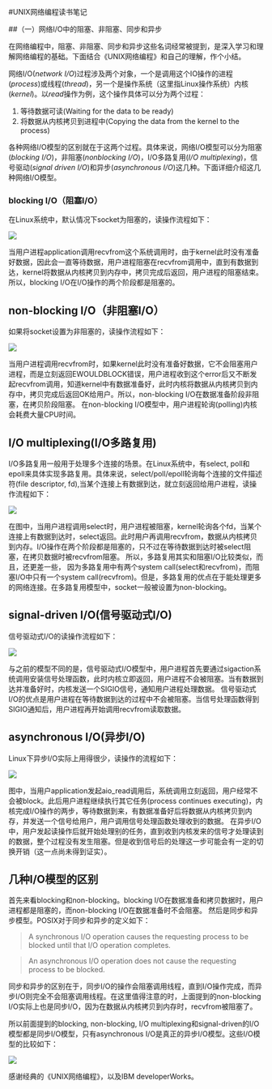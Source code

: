 #UNIX网络编程读书笔记

##（一）网络I/O中的阻塞、非阻塞、同步和异步

在网络编程中，阻塞、非阻塞、同步和异步这些名词经常被提到，是深入学习和理解网络编程的基础。下面结合《UNIX网络编程》和自己的理解，作个小结。

网络I/O(*network I/O*)过程涉及两个对象，一个是调用这个IO操作的进程(*process*)或线程(*thread*)，另一个是操作系统（这里指Linux操作系统）内核(*kernel*)。以*read*操作为例，这个操作具体可以分为两个过程：

1. 等待数据可读(Waiting for the data to be ready)
2. 将数据从内核拷贝到进程中(Copying the data from the kernel to the process)

各种网络I/O模型的区别就在于这两个过程。具体来说，网络I/O模型可以分为阻塞(*blocking I/O*)，非阻塞(*nonblocking I/O*)，I/O多路复用(*I/O multiplexing*)，信号驱动(*signal driven I/O*)和异步(*asynchronous I/O*)这几种。下面详细介绍这几种网络I/O模型。

### blocking I/O（阻塞I/O）
在Linux系统中，默认情况下socket为阻塞的，读操作流程如下：

![](http://images.cnitblog.com/i/434101/201406/281848093983364.jpg)

当用户进程application调用recvfrom这个系统调用时，由于kernel此时没有准备好数据，因此会一直等待数据，用户进程阻塞在recvfrom调用中，直到有数据到达，kernel将数据从内核拷贝到内存中，拷贝完成后返回，用户进程的阻塞结束。所以，blocking I/O在I/O操作的两个阶段都是阻塞的。


## non-blocking I/O（非阻塞I/O）
如果将socket设置为非阻塞的，读操作流程如下：

![](http://images.cnitblog.com/i/434101/201406/281849563679542.jpg)

当用户进程调用recvfrom时，如果kernel此时没有准备好数据，它不会阻塞用户进程，而是立刻返回EWOULDBLOCK错误，用户进程收到这个error后又不断发起recvfrom调用，知道kernel中有数据准备好，此时内核将数据从内核拷贝到内存中，拷贝完成后返回OK给用户。所以，non-blocking I/O在数据准备阶段非阻塞，在拷贝阶段阻塞。
在non-blocking I/O模型中，用户进程轮询(polling)内核会耗费大量CPU时间。


## I/O multiplexing(I/O多路复用)
I/O多路复用一般用于处理多个连接的场景。在Linux系统中，有select, poll和epoll来具体实现多路复用。具体来说，select/poll/epoll轮询每个连接的文件描述符(file descriptor, fd),当某个连接上有数据到达，就立刻返回给用户进程，读操作流程如下：

![](http://images.cnitblog.com/i/434101/201406/281850258517851.jpg)

在图中，当用户进程调用select时，用户进程被阻塞，kernel轮询各个fd，当某个连接上有数据到达时，select返回。此时用户再调用recvfrom，数据从内核拷贝到内存。I/O操作在两个阶段都是阻塞的，只不过在等待数据到达时被select阻塞，在拷贝数据时被recvfrom阻塞。
所以，多路复用其实和阻塞I/O比较类似，而且，还更差一些， 因为多路复用中有两个system call(select和recvfrom)，而阻塞I/O中只有一个system call(recvfrom)。但是，多路复用的优点在于能处理更多的网络连接。在多路复用模型中，socket一般被设置为non-blocking。


## signal-driven I/O(信号驱动式I/O)
信号驱动式I/O的读操作流程如下：

![](http://images.cnitblog.com/i/434101/201406/281852082113755.jpg)

与之前的模型不同的是，信号驱动式I/O模型中，用户进程首先要通过sigaction系统调用安装信号处理函数，此时内核立即返回，用户进程不会被阻塞。当有数据到达并准备好时，内核发送一个SIGIO信号，通知用户进程处理数据。
信号驱动式I/O的优点是用户进程在等待数据到达的过程中不会被阻塞。当信号处理函数得到SIGIO通知后，用户进程再开始调用recvfrom读取数据。

## asynchronous I/O(异步I/O)
Linux下异步I/O实际上用得很少，读操作的流程如下：

![](http://images.cnitblog.com/i/434101/201406/281900431648409.jpg)

图中，当用户application发起aio_read调用后，系统调用立刻返回，用户经常不会被block。此后用户进程继续执行其它任务(process continues executing)，内核完成I/O操作的两步，等待数据到来，有数据准备好后将数据从内核拷贝到内存，并发送一个信号给用户，用户调用信号处理函数处理收到的数据。
在异步I/O中，用户发起读操作后就开始处理别的任务，直到收到内核发来的信号才处理读到的数据，整个过程没有发生阻塞。但是收到信号后的处理这一步可能会有一定的切换开销（这一点尚未得到证实）。


## 几种I/O模型的区别
首先来看blocking和non-blocking。blocking I/O在数据准备和拷贝数据时，用户进程都是阻塞的，而non-blocking I/O在数据准备时不会阻塞。
然后是同步和异步模型。POSIX对于同步和异步的定义如下：
> A synchronous I/O operation causes the requesting process to be blocked until that I/O operation completes.

> An asynchronous I/O operation does not cause the requesting process to be blocked.

同步和异步的区别在于，同步I/O的操作会阻塞调用线程，直到I/O操作完成，而异步I/O则完全不会阻塞调用线程。在这里值得注意的时，上面提到的non-blocking I/O实际上也是同步I/O，因为在数据从内核拷贝到内存时，recvfrom被阻塞了。

所以前面提到的blocking, non-blocking, I/O multiplexing和signal-driven的I/O模型都是同步I/O模型，只有asynchronous I/O是真正的异步I/O模型。这些I/O模型的比较如下：

![](http://hi.csdn.net/attachment/201007/31/0_1280551552NVgW.gif)

感谢经典的《UNIX网络编程》，以及IBM developerWorks。